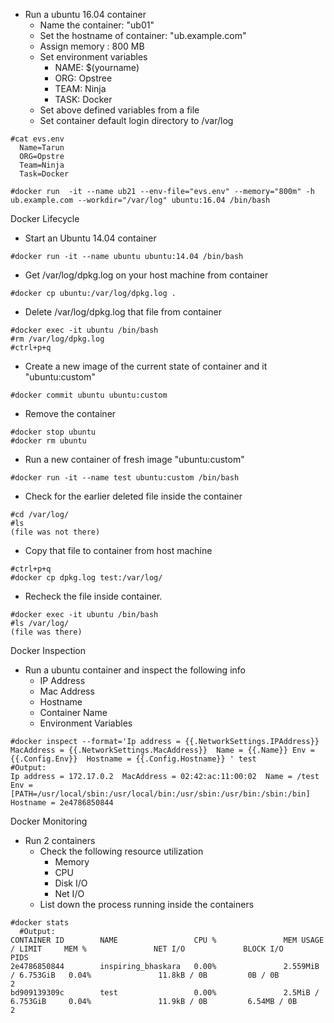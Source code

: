 - Run a ubuntu 16.04 container
  - Name the container: "ub01"
  - Set the hostname of container: "ub.example.com"
  - Assign memory : 800 MB
  - Set environment variables
      - NAME: $(yourname)
      - ORG: Opstree
      - TEAM: Ninja
      - TASK: Docker
  - Set above defined variables from a file
  - Set container default login directory to /var/log
  
``` 
#cat evs.env
  Name=Tarun
  ORG=Opstre
  Team=Ninja
  Task=Docker

#docker run  -it --name ub21 --env-file="evs.env" --memory="800m" -h ub.example.com --workdir="/var/log" ubuntu:16.04 /bin/bash
```


Docker Lifecycle

- Start an Ubuntu 14.04 container
```
#docker run -it --name ubuntu ubuntu:14.04 /bin/bash
```
- Get /var/log/dpkg.log on your host machine from container

```
#docker cp ubuntu:/var/log/dpkg.log .
```
- Delete /var/log/dpkg.log that file from container
```
#docker exec -it ubuntu /bin/bash
#rm /var/log/dpkg.log
#ctrl+p+q
```
- Create a new image of the current state of container and it "ubuntu:custom"
```
#docker commit ubuntu ubuntu:custom
```
- Remove the container
```
#docker stop ubuntu
#docker rm ubuntu
```
- Run a new container of fresh image "ubuntu:custom"
```
#docker run -it --name test ubuntu:custom /bin/bash
```
- Check for the earlier deleted file inside the container
```
#cd /var/log/
#ls
(file was not there)
```

- Copy that file to container from host machine
```
#ctrl+p+q
#docker cp dpkg.log test:/var/log/
```
- Recheck the file inside container.
```
#docker exec -it ubuntu /bin/bash
#ls /var/log/
(file was there)
```

Docker Inspection

- Run a ubuntu container and inspect the following info
  - IP Address
  - Mac Address
  - Hostname
  - Container Name
  - Environment Variables
```
#docker inspect --format='Ip address = {{.NetworkSettings.IPAddress}}  MacAddress = {{.NetworkSettings.MacAddress}}  Name = {{.Name}} Env = {{.Config.Env}}  Hostname = {{.Config.Hostname}} ' test
#Output:
Ip address = 172.17.0.2  MacAddress = 02:42:ac:11:00:02  Name = /test Env = [PATH=/usr/local/sbin:/usr/local/bin:/usr/sbin:/usr/bin:/sbin:/bin]  Hostname = 2e4786850844
```

Docker Monitoring 

- Run 2 containers 
  - Check the following resource utilization
      - Memory
      - CPU
      - Disk I/O
      - Net I/O
  - List down the process running inside the containers

```
#docker stats
  #Output:
CONTAINER ID        NAME                 CPU %               MEM USAGE / LIMIT     MEM %               NET I/O             BLOCK I/O           PIDS
2e4786850844        inspiring_bhaskara   0.00%               2.559MiB / 6.753GiB   0.04%               11.8kB / 0B         0B / 0B             2
bd909139309c        test                 0.00%               2.5MiB / 6.753GiB     0.04%               11.9kB / 0B         6.54MB / 0B         2
```
